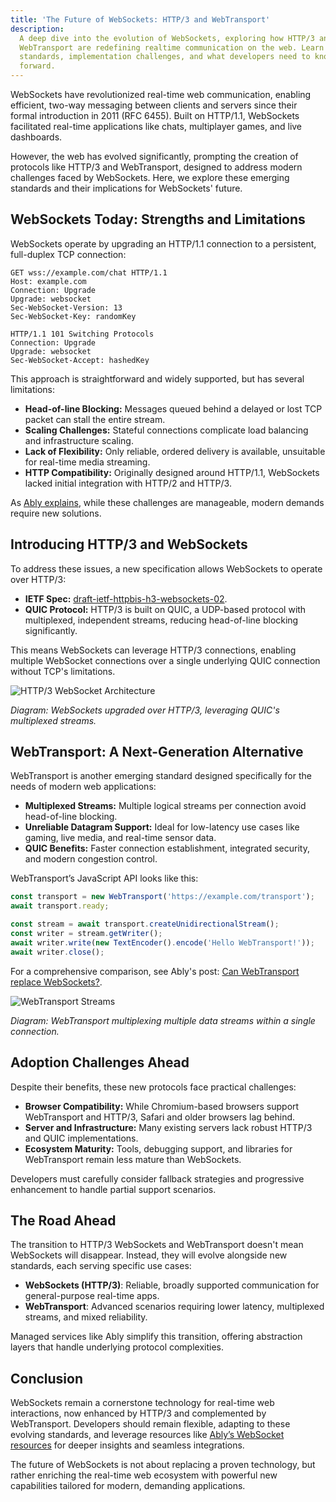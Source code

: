 ```yaml
---
title: 'The Future of WebSockets: HTTP/3 and WebTransport'
description:
  A deep dive into the evolution of WebSockets, exploring how HTTP/3 and
  WebTransport are redefining realtime communication on the web. Learn about new
  standards, implementation challenges, and what developers need to know going
  forward.
---
```


WebSockets have revolutionized real-time web communication, enabling efficient,
two-way messaging between clients and servers since their formal introduction in
2011 (RFC 6455). Built on HTTP/1.1, WebSockets facilitated real-time
applications like chats, multiplayer games, and live dashboards.

However, the web has evolved significantly, prompting the creation of protocols
like HTTP/3 and WebTransport, designed to address modern challenges faced by
WebSockets. Here, we explore these emerging standards and their implications for
WebSockets' future.

## WebSockets Today: Strengths and Limitations

WebSockets operate by upgrading an HTTP/1.1 connection to a persistent,
full-duplex TCP connection:

```http
GET wss://example.com/chat HTTP/1.1
Host: example.com
Connection: Upgrade
Upgrade: websocket
Sec-WebSocket-Version: 13
Sec-WebSocket-Key: randomKey

HTTP/1.1 101 Switching Protocols
Connection: Upgrade
Upgrade: websocket
Sec-WebSocket-Accept: hashedKey
```

This approach is straightforward and widely supported, but has several
limitations:

- **Head-of-line Blocking:** Messages queued behind a delayed or lost TCP packet
  can stall the entire stream.
- **Scaling Challenges:** Stateful connections complicate load balancing and
  infrastructure scaling.
- **Lack of Flexibility:** Only reliable, ordered delivery is available,
  unsuitable for real-time media streaming.
- **HTTP Compatibility:** Originally designed around HTTP/1.1, WebSockets lacked
  initial integration with HTTP/2 and HTTP/3.

As [Ably explains](https://ably.com/topic/websockets), while these challenges
are manageable, modern demands require new solutions.

## Introducing HTTP/3 and WebSockets

To address these issues, a new specification allows WebSockets to operate over
HTTP/3:

- **IETF Spec:**
  [draft-ietf-httpbis-h3-websockets-02](https://www.ietf.org/archive/id/draft-ietf-httpbis-h3-websockets-02.html).
- **QUIC Protocol:** HTTP/3 is built on QUIC, a UDP-based protocol with
  multiplexed, independent streams, reducing head-of-line blocking
  significantly.

This means WebSockets can leverage HTTP/3 connections, enabling multiple
WebSocket connections over a single underlying QUIC connection without TCP's
limitations.

![HTTP/3 WebSocket Architecture](https://example.com/diagram-http3-websocket.png)

_Diagram: WebSockets upgraded over HTTP/3, leveraging QUIC's multiplexed
streams._

## WebTransport: A Next-Generation Alternative

WebTransport is another emerging standard designed specifically for the needs of
modern web applications:

- **Multiplexed Streams:** Multiple logical streams per connection avoid
  head-of-line blocking.
- **Unreliable Datagram Support:** Ideal for low-latency use cases like gaming,
  live media, and real-time sensor data.
- **QUIC Benefits:** Faster connection establishment, integrated security, and
  modern congestion control.

WebTransport’s JavaScript API looks like this:

```javascript
const transport = new WebTransport('https://example.com/transport');
await transport.ready;

const stream = await transport.createUnidirectionalStream();
const writer = stream.getWriter();
await writer.write(new TextEncoder().encode('Hello WebTransport!'));
await writer.close();
```

For a comprehensive comparison, see Ably's post:
[Can WebTransport replace WebSockets?](https://ably.com/blog/can-webtransport-replace-websockets).

![WebTransport Streams](https://example.com/diagram-webtransport.png)

_Diagram: WebTransport multiplexing multiple data streams within a single
connection._

## Adoption Challenges Ahead

Despite their benefits, these new protocols face practical challenges:

- **Browser Compatibility:** While Chromium-based browsers support WebTransport
  and HTTP/3, Safari and older browsers lag behind.
- **Server and Infrastructure:** Many existing servers lack robust HTTP/3 and
  QUIC implementations.
- **Ecosystem Maturity:** Tools, debugging support, and libraries for
  WebTransport remain less mature than WebSockets.

Developers must carefully consider fallback strategies and progressive
enhancement to handle partial support scenarios.

## The Road Ahead

The transition to HTTP/3 WebSockets and WebTransport doesn't mean WebSockets
will disappear. Instead, they will evolve alongside new standards, each serving
specific use cases:

- **WebSockets (HTTP/3)**: Reliable, broadly supported communication for
  general-purpose real-time apps.
- **WebTransport**: Advanced scenarios requiring lower latency, multiplexed
  streams, and mixed reliability.

Managed services like Ably simplify this transition, offering abstraction layers
that handle underlying protocol complexities.

## Conclusion

WebSockets remain a cornerstone technology for real-time web interactions, now
enhanced by HTTP/3 and complemented by WebTransport. Developers should remain
flexible, adapting to these evolving standards, and leverage resources like
[Ably’s WebSocket resources](https://ably.com/topic/websockets) for deeper
insights and seamless integrations.

The future of WebSockets is not about replacing a proven technology, but rather
enriching the real-time web ecosystem with powerful new capabilities tailored
for modern, demanding applications.
